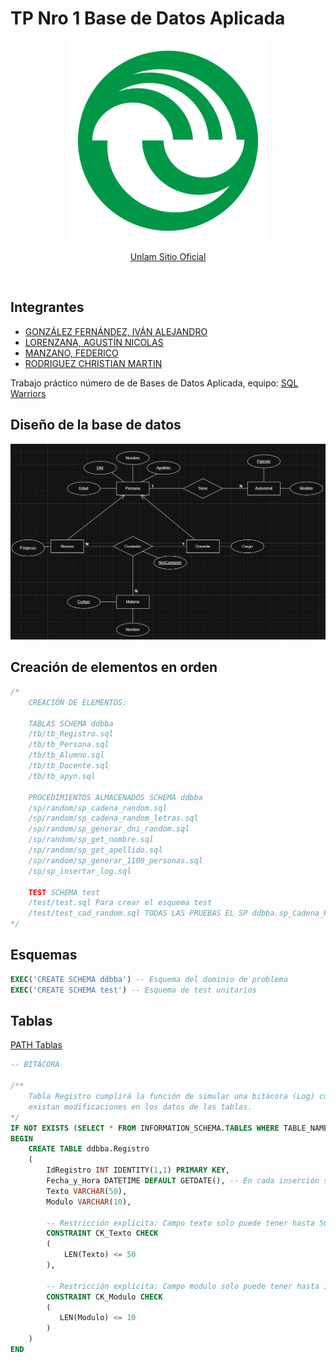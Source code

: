 # TP Nro 1 Base de Datos Aplicada

<p align="center">
  <img src="logo/logo-uni.png"/>
  
</p>
<p align='center'>
    <a  href='https://www.unlam.edu.ar/'>Unlam Sitio Oficial</a>
</p>

<br/>

## Integrantes

- [GONZÁLEZ FERNÁNDEZ, IVÁN ALEJANDRO]()
- [LORENZANA, AGUSTÍN NICOLAS]()
- [MANZANO, FEDERICO](https://github.com/FedeManzano)
- [RODRIGUEZ CHRISTIAN MARTIN]()

Trabajo práctico número de de Bases de Datos Aplicada, equipo: [SQL Warriors](https://github.com/SQL-Warriors/TP_1_Base_De_Datos_Aplicada)

## Diseño de la base de datos

![Diseño](modelado/DER.png)

## Creación de elementos en orden 

```SQL
/*
    CREACIÓN DE ELEMENTOS:

    TABLAS SCHEMA ddbba 
    /tb/tb_Registro.sql
    /tb/tb_Persona.sql
    /tb/tb_Alumno.sql
    /tb/tb_Docente.sql
    /tb/tb_apyn.sql

    PROCEDIMIENTOS ALMACENADOS SCHEMA ddbba 
    /sp/random/sp_cadena_random.sql
    /sp/random/sp_cadena_random_letras.sql
    /sp/random/sp_generar_dni_random.sql
    /sp/random/sp_get_nombre.sql
    /sp/random/sp_get_apellido.sql
    /sp/random/sp_generar_1100_personas.sql
    /sp/sp_insertar_log.sql

    TEST SCHEMA test
    /test/test.sql Para crear el esquema test 
    /test/test_cad_random.sql TODAS LAS PRUEBAS EL SP ddbba.sp_Cadena_Random
*/
```

## Esquemas

```SQL
EXEC('CREATE SCHEMA ddbba') -- Esquema del dominio de problema
EXEC('CREATE SCHEMA test') -- Esquema de test unitarios
```

## Tablas

[PATH Tablas](tb/)

```SQL
-- BITÁCORA

/**
    Tabla Registro cumplirá la función de simular una bitácora (Log) cuando 
    existan modificaciones en los datos de las tablas.
*/
IF NOT EXISTS (SELECT * FROM INFORMATION_SCHEMA.TABLES WHERE TABLE_NAME = 'ddbba.Registro')
BEGIN
    CREATE TABLE ddbba.Registro 
    (
        IdRegistro INT IDENTITY(1,1) PRIMARY KEY,
        Fecha_y_Hora DATETIME DEFAULT GETDATE(), -- En cada inserción se carga en este campo la fecha y la hora actual
        Texto VARCHAR(50),
        Modulo VARCHAR(10),

        -- Restricción explícita: Campo texto solo puede tener hasta 50 caracteres
        CONSTRAINT CK_Texto CHECK
        (
            LEN(Texto) <= 50
        ),

        -- Restricción explícita: Campo modulo solo puede tener hasta 10 caracteres
        CONSTRAINT CK_Modulo CHECK 
        (
           LEN(Modulo) <= 10
        )
    )
END 
```


